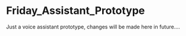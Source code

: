 # Friday_Assistant_Prototype

Just a voice assistant prototype, changes will be made here in future....
